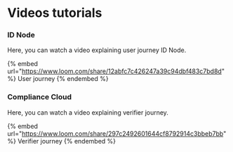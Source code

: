 # Videos tutorials

### ID Node

Here, you can watch a video explaining user journey ID Node.

{% embed url="https://www.loom.com/share/12abfc7c426247a39c94dbf483c7bd8d" %}
User journey
{% endembed %}

### Compliance Cloud

Here, you can watch a video explaining verifier journey.

{% embed url="https://www.loom.com/share/297c2492601644cf8792914c3bbeb7bb" %}
Verifier journey
{% endembed %}
